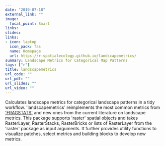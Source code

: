 ```yaml
---
date: "2019-07-18"
external_link: ""
image:
  focal_point: Smart
links: 
slides: 
links:
- icon: laptop
  icon_pack: fas
  name: Homepage
  url: https://r-spatialecology.github.io/landscapemetrics/
summary: Landscape Metrics for Categorical Map Patterns
tags: ["r"]
title: landscapemetrics
url_code: ""
url_pdf: ""
url_slides: ""
url_video: ""
---
```


Calculates landscape metrics for categorical landscape patterns in a tidy workflow. 'landscapemetrics' reimplements the most common metrics from ['FRAGSTATS'](https://www.umass.edu/landeco/research/fragstats/fragstats.html) and new ones from the current literature on landscape metrics. This package supports 'raster' spatial objects and takes RasterLayer, RasterStacks, RasterBricks or lists of RasterLayer from the 'raster' package as input arguments. It further provides utility functions to visualize patches, select metrics and building blocks to develop new metrics.
